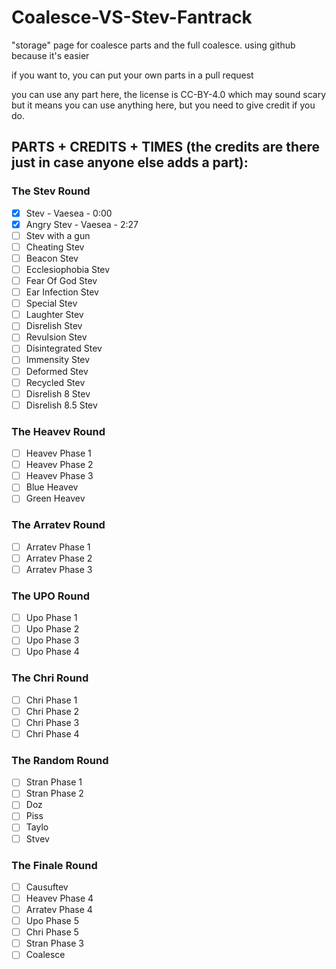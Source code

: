 # Coalesce-VS-Stev-Fantrack
"storage" page for coalesce parts and the full coalesce. using github because it's easier

if you want to, you can put your own parts in a pull request

you can use any part here, the license is CC-BY-4.0 which may sound scary but it means you can use anything here, but you need to give credit if you do.

## PARTS + CREDITS + TIMES (the credits are there just in case anyone else adds a part):

### The Stev Round
- [x] Stev - Vaesea - 0:00
- [x] Angry Stev - Vaesea - 2:27
- [ ] Stev with a gun
- [ ] Cheating Stev
- [ ] Beacon Stev
- [ ] Ecclesiophobia Stev
- [ ] Fear Of God Stev
- [ ] Ear Infection Stev
- [ ] Special Stev
- [ ] Laughter Stev
- [ ] Disrelish Stev
- [ ] Revulsion Stev
- [ ] Disintegrated Stev
- [ ] Immensity Stev
- [ ] Deformed Stev
- [ ] Recycled Stev
- [ ] Disrelish 8 Stev
- [ ] Disrelish 8.5 Stev

### The Heavev Round
- [ ] Heavev Phase 1
- [ ] Heavev Phase 2
- [ ] Heavev Phase 3
- [ ] Blue Heavev
- [ ] Green Heavev

### The Arratev Round
- [ ] Arratev Phase 1
- [ ] Arratev Phase 2
- [ ] Arratev Phase 3

### The UPO Round
- [ ] Upo Phase 1
- [ ] Upo Phase 2
- [ ] Upo Phase 3
- [ ] Upo Phase 4

### The Chri Round
- [ ] Chri Phase 1
- [ ] Chri Phase 2
- [ ] Chri Phase 3
- [ ] Chri Phase 4

### The Random Round
- [ ] Stran Phase 1
- [ ] Stran Phase 2
- [ ] Doz
- [ ] Piss
- [ ] Taylo
- [ ] Stvev

### The Finale Round
- [ ] Causuftev
- [ ] Heavev Phase 4
- [ ] Arratev Phase 4
- [ ] Upo Phase 5
- [ ] Chri Phase 5
- [ ] Stran Phase 3
- [ ] Coalesce
